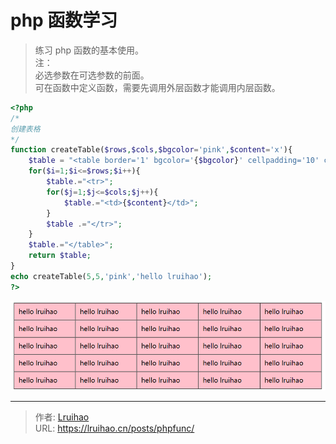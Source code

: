 # php 函数学习


> 练习 php 函数的基本使用。  
注：  
必选参数在可选参数的前面。  
可在函数中定义函数，需要先调用外层函数才能调用内层函数。  

<!--more-->

```php php 函数动态创建表格
<?php
/*
创建表格
*/
function createTable($rows,$cols,$bgcolor='pink',$content='x'){
	$table = "<table border='1' bgcolor='{$bgcolor}' cellpadding='10' cellspacing='0' width='50%' >";
	for($i=1;$i<=$rows;$i++){
		$table.="<tr>";
		for($j=1;$j<=$cols;$j++){
			$table.="<td>{$content}</td>";
		}
		$table .="</tr>";
	}
	$table.="</table>";
	return $table;
}
echo createTable(5,5,'pink','hello lruihao');
?>
```
![php 创建表格](images/table.png)

---

> 作者: [Lruihao](https://github.com/Lruihao)  
> URL: https://lruihao.cn/posts/phpfunc/  


